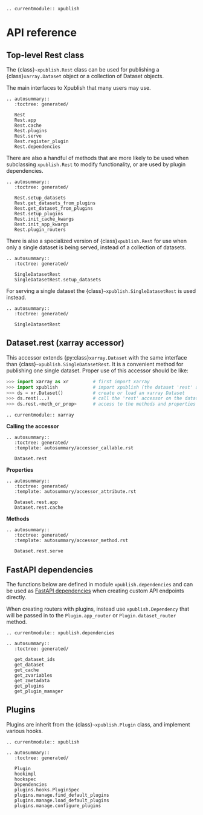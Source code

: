 ```{eval-rst}
.. currentmodule:: xpublish
```

# API reference

## Top-level Rest class

The {class}`~xpublish.Rest` class can be used for publishing a
{class}`xarray.Dataset` object or a collection of Dataset objects.

The main interfaces to Xpublish that many users may use.

```{eval-rst}
.. autosummary::
   :toctree: generated/

   Rest
   Rest.app
   Rest.cache
   Rest.plugins
   Rest.serve
   Rest.register_plugin
   Rest.dependencies
```

There are also a handful of methods that are more likely to be used
when subclassing `xpublish.Rest` to modify functionality, or are used
by plugin dependencies.

```{eval-rst}
.. autosummary::
   :toctree: generated/

   Rest.setup_datasets
   Rest.get_datasets_from_plugins
   Rest.get_dataset_from_plugins
   Rest.setup_plugins
   Rest.init_cache_kwargs
   Rest.init_app_kwargs
   Rest.plugin_routers
```

There is also a specialized version of {class}`xpublish.Rest` for use
when only a single dataset is being served, instead of a collection
of datasets.

```{eval-rst}
.. autosummary::
   :toctree: generated/

   SingleDatasetRest
   SingleDatasetRest.setup_datasets
```

For serving a single dataset the {class}`~xpublish.SingleDatasetRest` is used instead.

```{eval-rst}
.. autosummary::
   :toctree: generated/

   SingleDatasetRest
```

## Dataset.rest (xarray accessor)

This accessor extends {py:class}`xarray.Dataset` with the same interface than
{class}`~xpublish.SingleDatasetRest`. It is a convenient method for publishing one single
dataset. Proper use of this accessor should be like:

```python
>>> import xarray as xr         # first import xarray
>>> import xpublish             # import xpublish (the dataset 'rest' accessor is registered)
>>> ds = xr.Dataset()           # create or load an xarray Dataset
>>> ds.rest(...)                # call the 'rest' accessor on the dataset
>>> ds.rest.<meth_or_prop>      # access to the methods and properties listed below
```

```{eval-rst}
.. currentmodule:: xarray
```

**Calling the accessor**

```{eval-rst}
.. autosummary::
   :toctree: generated/
   :template: autosummary/accessor_callable.rst

   Dataset.rest
```

**Properties**

```{eval-rst}
.. autosummary::
   :toctree: generated/
   :template: autosummary/accessor_attribute.rst

   Dataset.rest.app
   Dataset.rest.cache
```

**Methods**

```{eval-rst}
.. autosummary::
   :toctree: generated/
   :template: autosummary/accessor_method.rst

   Dataset.rest.serve
```

## FastAPI dependencies

The functions below are defined in module `xpublish.dependencies` and can
be used as [FastAPI dependencies](https://fastapi.tiangolo.com/tutorial/dependencies)
when creating custom API endpoints directly.

When creating routers with plugins, instead use `xpublish.Dependency` that will be
passed in to the `Plugin.app_router` or `Plugin.dataset_router` method.

```{eval-rst}
.. currentmodule:: xpublish.dependencies
```

```{eval-rst}
.. autosummary::
   :toctree: generated/

   get_dataset_ids
   get_dataset
   get_cache
   get_zvariables
   get_zmetadata
   get_plugins
   get_plugin_manager
```

## Plugins

Plugins are inherit from the {class}`~xpublish.Plugin` class, and implement various hooks.

```{eval-rst}
.. currentmodule:: xpublish
```

```{eval-rst}
.. autosummary::
   :toctree: generated/

   Plugin
   hookimpl
   hookspec
   Dependencies
   plugins.hooks.PluginSpec
   plugins.manage.find_default_plugins
   plugins.manage.load_default_plugins
   plugins.manage.configure_plugins
```
